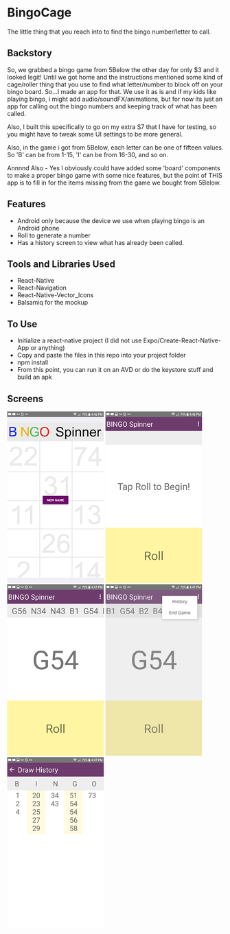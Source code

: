 # BingoCage

The little thing that you reach into to find the bingo number/letter to call. 

## Backstory
So, we grabbed a bingo game from 5Below the other day for only $3 and it looked legit! Until we got home and the instructions mentioned some kind of cage/roller thing that you use to find what letter/number to block off on your bingo board. So...I made an app for that. We use it as is and if my kids like playing bingo, i might add audio/soundFX/animations, but for now its just an app for calling out the bingo numbers and keeping track of what has been called.

Also, I built this specifically to go on my extra S7 that I have for testing, so you might have to tweak some UI settings to be more general.

Also, in the game i got from 5Below, each letter can be one of fifteen values. So 'B' can be from 1-15, 'I' can be from 16-30, and so on.

Annnnd Also - Yes I obviously could have added some 'board' components to make a proper bingo game with some nice features, but the point of THIS app is to fill in for the items missing from the game we bought from 5Below.

## Features
* Android only because the device we use when playing bingo is an Android phone
* Roll to generate a number
* Has a history screen to view what has already been called.
 
## Tools and Libraries Used
* React-Native
* React-Navigation
* React-Native-Vector_Icons
* Balsamiq for the mockup

## To Use
* Initialize a react-native project (I did not use Expo/Create-React-Native-App or anything)
* Copy and paste the files in this repo into your project folder
* npm install
* From this point, you can run it on an AVD or do the keystore stuff and build an apk


## Screens

![screenshot](/Screenshots/Screenshot1.png "StartScreen")  ![screenshot](/Screenshots/Screenshot2.png "Begin")  ![screenshot](/Screenshots/Screenshot3.png "In Game")  ![screenshot](/Screenshots/Screenshot4.png "Menu")
![screenshot](/Screenshots/Screenshot5.png "History")
